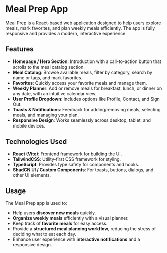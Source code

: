 # Meal Prep App

Meal Prep is a React-based web application designed to help users explore meals, mark favorites, and plan weekly meals efficiently. The app is fully responsive and provides a modern, interactive experience.

## Features

- **Homepage / Hero Section**: Introduction with a call-to-action button that scrolls to the meal catalog section.
- **Meal Catalog**: Browse available meals, filter by category, search by name or tags, and mark favorites.
- **Favorites**: Quickly access your favorite meals and manage them.
- **Weekly Planner**: Add or remove meals for breakfast, lunch, or dinner on any date, with an intuitive calendar view.
- **User Profile Dropdown**: Includes options like Profile, Contact, and Sign Out.
- **Toasts & Notifications**: Feedback for adding/removing meals, selecting meals, and managing your plan.
- **Responsive Design**: Works seamlessly across desktop, tablet, and mobile devices.

## Technologies Used

- **React (Vite)**: Frontend framework for building the UI.
- **TailwindCSS**: Utility-first CSS framework for styling.
- **TypeScript**: Provides type safety for components and hooks.
- **ShadCN UI / Custom Components**: For toasts, buttons, dialogs, and other UI elements.

## Usage

The Meal Prep app is used to:

- Help users **discover new meals** quickly.
- **Organize weekly meals** efficiently with a visual planner.
- Keep track of **favorite meals** for easy access.
- Provide a **structured meal planning workflow**, reducing the stress of deciding what to eat each day.
- Enhance user experience with **interactive notifications** and a responsive design.
